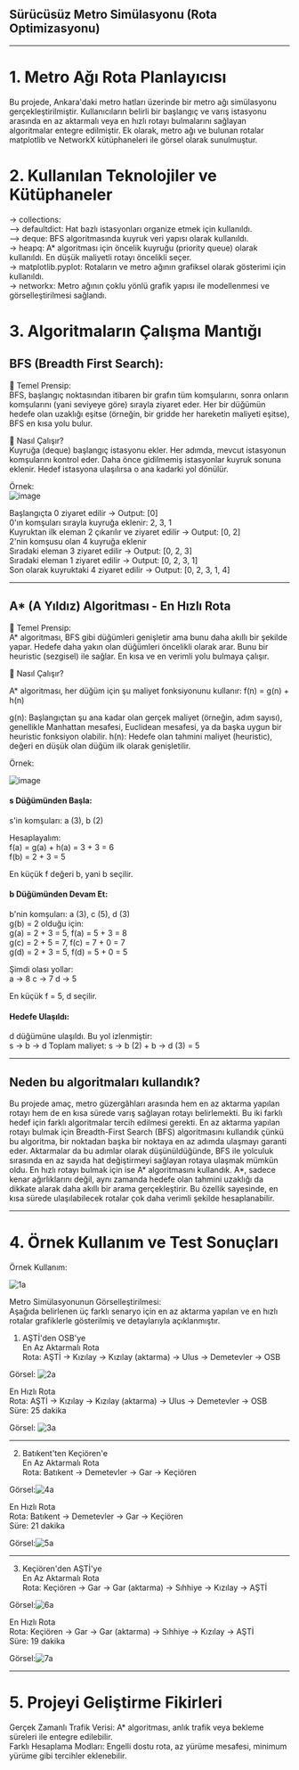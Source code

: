 ## Sürücüsüz Metro Simülasyonu (Rota Optimizasyonu) 
---
# 1. Metro Ağı Rota Planlayıcısı

Bu projede, Ankara'daki metro hatları üzerinde bir metro ağı simülasyonu gerçekleştirilmiştir. Kullanıcıların belirli bir başlangıç ve varış istasyonu arasında en az aktarmalı veya en hızlı rotayı bulmalarını sağlayan algoritmalar entegre edilmiştir. Ek olarak, metro ağı ve bulunan rotalar matplotlib ve NetworkX kütüphaneleri ile görsel olarak sunulmuştur.

# 2. Kullanılan Teknolojiler ve Kütüphaneler

-> collections:  
  --> defaultdict: Hat bazlı istasyonları organize etmek için kullanıldı.  
  --> deque: BFS algoritmasında kuyruk veri yapısı olarak kullanıldı.  
-> heapq: A* algoritması için öncelik kuyruğu (priority queue) olarak kullanıldı. En düşük maliyetli rotayı öncelikli seçer.  
-> matplotlib.pyplot: Rotaların ve metro ağının grafiksel olarak gösterimi için kullanıldı.  
-> networkx: Metro ağının çoklu yönlü grafik yapısı ile modellenmesi ve görselleştirilmesi sağlandı.


# 3. Algoritmaların Çalışma Mantığı

## BFS (Breadth First Search):

📌 Temel Prensip:  
BFS, başlangıç noktasından itibaren bir grafın tüm komşularını, sonra onların komşularını (yani seviyeye göre) sırayla ziyaret eder. Her bir düğümün hedefe olan uzaklığı eşitse (örneğin, bir gridde her hareketin maliyeti eşitse), BFS en kısa yolu bulur.

🔧 Nasıl Çalışır?  
Kuyruğa (deque) başlangıç istasyonu ekler.
Her adımda, mevcut istasyonun komşularını kontrol eder.
Daha önce gidilmemiş istasyonlar kuyruk sonuna eklenir.
Hedef istasyona ulaşılırsa o ana kadarki yol dönülür.  

Örnek:  
![image](https://github.com/user-attachments/assets/80037444-83f1-4efd-a795-086900225534)

Başlangıçta 0 ziyaret edilir → Output: [0]  
0'ın komşuları sırayla kuyruğa eklenir: 2, 3, 1  
Kuyruktan ilk eleman 2 çıkarılır ve ziyaret edilir → Output: [0, 2]  
2'nin komşusu olan 4 kuyruğa eklenir  
Sıradaki eleman 3 ziyaret edilir → Output: [0, 2, 3]  
Sıradaki eleman 1 ziyaret edilir → Output: [0, 2, 3, 1]  
Son olarak kuyruktaki 4 ziyaret edilir → Output: [0, 2, 3, 1, 4]  

---


## A* (A Yıldız) Algoritması - En Hızlı Rota

📌 Temel Prensip:  
A* algoritması, BFS gibi düğümleri genişletir ama bunu daha akıllı bir şekilde yapar. Hedefe daha yakın olan düğümleri öncelikli olarak arar. Bunu bir heuristic (sezgisel) ile sağlar. En kısa ve en verimli yolu bulmaya çalışır.  

🔧 Nasıl Çalışır?

A* algoritması, her düğüm için şu maliyet fonksiyonunu kullanır: f(n) = g(n) + h(n)  

g(n): Başlangıçtan şu ana kadar olan gerçek maliyet (örneğin, adım sayısı), genellikle Manhattan mesafesi, Euclidean mesafesi, ya da başka uygun bir heuristic fonksiyon olabilir.
h(n): Hedefe olan tahmini maliyet (heuristic), değeri en düşük olan düğüm ilk olarak genişletilir.  

Örnek:

![image](https://github.com/user-attachments/assets/21f4f6a5-7d42-4371-906d-9814eec585e3)

#### s Düğümünden Başla:  
s'in komşuları: a (3), b (2)  

Hesaplayalım:  
f(a) = g(a) + h(a) = 3 + 3 = 6  
f(b) = 2 + 3 = 5  

En küçük f değeri b, yani b seçilir.  

#### b Düğümünden Devam Et:  
b'nin komşuları: a (3), c (5), d (3)  
g(b) = 2 olduğu için:  
g(a) = 2 + 3 = 5, f(a) = 5 + 3 = 8  
g(c) = 2 + 5 = 7, f(c) = 7 + 0 = 7  
g(d) = 2 + 3 = 5, f(d) = 5 + 0 = 5  

Şimdi olası yollar:  
a → 8
c → 7
d → 5

En küçük f = 5, d seçilir.  

#### Hedefe Ulaşıldı:  
d düğümüne ulaşıldı. Bu yol izlenmiştir:  
s → b → d
Toplam maliyet: s → b (2) + b → d (3) = 5  

---

## Neden bu algoritmaları kullandık? 
Bu projede amaç, metro güzergâhları arasında hem en az aktarma yapılan rotayı hem de en kısa sürede varış sağlayan rotayı belirlemekti. Bu iki farklı hedef için farklı algoritmalar tercih edilmesi gerekti. En az aktarma yapılan rotayı bulmak için Breadth-First Search (BFS) algoritmasını kullandık çünkü bu algoritma, bir noktadan başka bir noktaya en az adımda ulaşmayı garanti eder. Aktarmalar da bu adımlar olarak düşünüldüğünde, BFS ile yolculuk sırasında en az sayıda hat değiştirmeyi sağlayan rotaya ulaşmak mümkün oldu. En hızlı rotayı bulmak için ise A* algoritmasını kullandık. A*, sadece kenar ağırlıklarını değil, aynı zamanda hedefe olan tahmini uzaklığı da dikkate alarak daha akıllı bir arama gerçekleştirir. Bu özellik sayesinde, en kısa sürede ulaşılabilecek rotalar çok daha verimli şekilde hesaplanabilir.

---

# 4. Örnek Kullanım ve Test Sonuçları

Örnek Kullanım: 

![1a](https://github.com/user-attachments/assets/1cd055c6-0a3e-4374-bb7b-cca9b12acef7)


Metro Simülasyonunun Görselleştirilmesi:  
Aşağıda belirlenen üç farklı senaryo için en az aktarma yapılan ve en hızlı rotalar grafiklerle gösterilmiş ve detaylarıyla açıklanmıştır.  

1. AŞTİ'den OSB'ye  
En Az Aktarmalı Rota  
Rota: AŞTİ → Kızılay → Kızılay (aktarma) → Ulus → Demetevler → OSB  

Görsel: ![2a](https://github.com/user-attachments/assets/d6d15809-c17e-4219-b5d0-7cbf6ce75b49)

En Hızlı Rota  
Rota: AŞTİ → Kızılay → Kızılay (aktarma) → Ulus → Demetevler → OSB  
Süre: 25 dakika  

Görsel: ![3a](https://github.com/user-attachments/assets/f74aba83-c79f-467b-b4de-2543e39cab85)

---

2. Batıkent'ten Keçiören'e  
En Az Aktarmalı Rota  
Rota: Batıkent → Demetevler → Gar → Keçiören  

Görsel:![4a](https://github.com/user-attachments/assets/4c5cddce-e081-4712-801e-d69815005df6)


En Hızlı Rota  
Rota: Batıkent → Demetevler → Gar → Keçiören  
Süre: 21 dakika  

Görsel:![5a](https://github.com/user-attachments/assets/7da157a0-1370-4e1a-b272-ed14cada330d)


---

3. Keçiören'den AŞTİ'ye  
En Az Aktarmalı Rota  
Rota: Keçiören → Gar → Gar (aktarma) → Sıhhiye → Kızılay → AŞTİ  

Görsel:![6a](https://github.com/user-attachments/assets/61302001-9d8d-4971-bf78-8808655e834d)

En Hızlı Rota  
Rota: Keçiören → Gar → Gar (aktarma) → Sıhhiye → Kızılay → AŞTİ  
Süre: 19 dakika  

Görsel:![7a](https://github.com/user-attachments/assets/822da784-6957-4778-b61a-844f6195919f)

---

# 5. Projeyi Geliştirme Fikirleri

Gerçek Zamanlı Trafik Verisi: A* algoritması, anlık trafik veya bekleme süreleri ile entegre edilebilir.  
Farklı Hesaplama Modları: Engelli dostu rota, az yürüme mesafesi, minimum yürüme gibi tercihler eklenebilir.  
